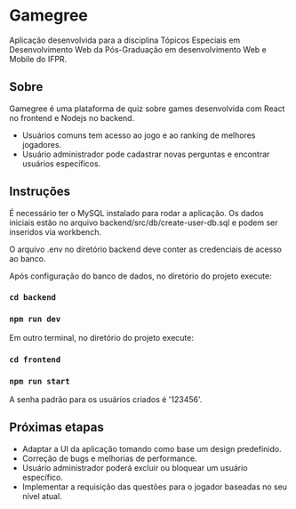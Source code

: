 # Gamegree 

Aplicação desenvolvida para a disciplina Tópicos Especiais em Desenvolvimento Web da Pós-Graduação em desenvolvimento Web e Mobile do IFPR.

## Sobre

Gamegree é uma plataforma de quiz sobre games desenvolvida com React no frontend e Nodejs no backend.

- Usuários comuns tem acesso ao jogo e ao ranking de melhores jogadores.
- Usuário administrador pode cadastrar novas perguntas e encontrar usuários específicos.

## Instruções

É necessário ter o MySQL instalado para rodar a aplicação. Os dados iniciais estão no arquivo backend/src/db/create-user-db.sql e podem ser inseridos via workbench.

O arquivo .env no diretório backend deve conter as credenciais de acesso ao banco.

Após configuração do banco de dados, no diretório do projeto execute:

### `cd backend`

### `npm run dev`

Em outro terminal, no diretório do projeto execute:

### `cd frontend`

### `npm run start`

A senha padrão para os usuários criados é '123456'.

## Próximas etapas

- Adaptar a UI da aplicação tomando como base um design predefinido. 
- Correção de bugs e melhorias de performance.
- Usuário administrador poderá excluir ou bloquear um usuário específico.
- Implementar a requisição das questões para o jogador baseadas no seu nível atual.


